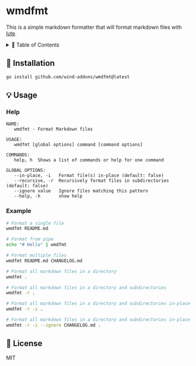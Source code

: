 # wmdfmt

This is a simple markdown formatter that will format markdown files with [lute](https://github.com/88250/lute).

<details>
<summary>📖 Table of Contents</summary>

- [🚚 Installation](#-installation)
- [💡 Usage](#-usage)
  - [Help](#help)
  - [Example](#example)
- [📜 License](#-license)

</details>

## 🚚 Installation

```bash
go install github.com/wind-addons/wmdfmt@latest
```

## 💡 Usage

### Help

```text
NAME:
   wmdfmt - Format Markdown files

USAGE:
   wmdfmt [global options] command [command options]

COMMANDS:
   help, h  Shows a list of commands or help for one command

GLOBAL OPTIONS:
   --in-place, -i   Format file(s) in-place (default: false)
   --recursive, -r  Recursively format files in subdirectories (default: false)
   --ignore value   Ignore files matching this pattern
   --help, -h       show help
```

### Example

```bash
# Format a single file
wmdfmt README.md

# Format from pipe
echo "# Hello" | wmdfmt

# Format multiple files
wmdfmt README.md CHANGELOG.md

# Format all markdown files in a directory
wmdfmt .

# Format all markdown files in a directory and subdirectories
wmdfmt -r .

# Format all markdown files in a directory and subdirectories in-place
wmdfmt -r -i .

# Format all markdown files in a directory and subdirectories in-place and ignore CHANGELOG.md
wmdfmt -r -i --ignore CHANGELOG.md .
```

## 📜 License

MIT
